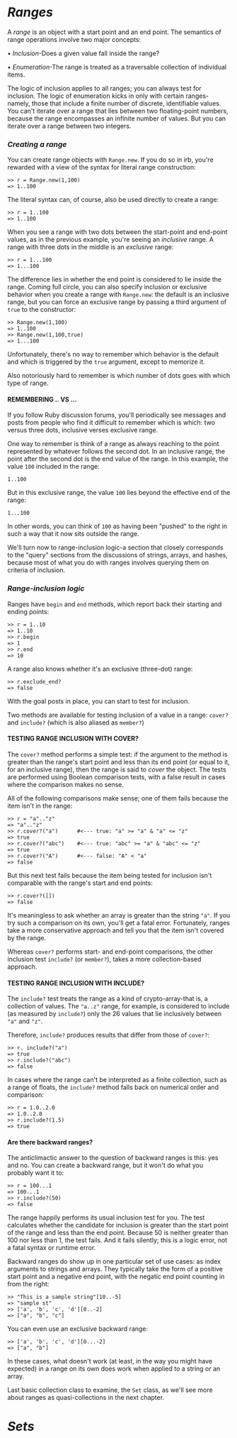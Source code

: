 # *Ranges* #
A *range* is an object with a start point and an end point. The semantics of range operations involve two major concepts:

• *Inclusion*-Does a given value fall inside the range?

• *Enumeration*-The range is treated as a traversable collection of individual items.

The logic of inclusion applies to all ranges; you can always test for inclusion. The logic of enumeration kicks in only with certain ranges-namely, those that include a finite number of discrete, identifiable values. You can't iterate over a range that lies between two floating-point numbers, because the range encompasses an infinite number of values. But you can iterate over a range between two integers.

### *Creating a range* ###
You can create range objects with `Range.new`. If you do so in irb, you're rewarded with a view of the syntax for literal range construction:

```irb
>> r = Range.new(1,100)
=> 1..100
```

The literal syntax can, of course, also be used directly to create a range:

```irb
>> r = 1..100
=> 1..100
```
When you see a range with two dots between the start-point and end-point values, as in the previous example, you're seeing an *inclusive* range. A range with three dots in the middle is an *exclusive* range:

```irb
>> r = 1...100
=> 1...100
```
The difference lies in whether the end point is considered to lie inside the range. Coming full circle, you can also specify inclusion or exclusive behavior when you create a range with `Range.new`: the default is an inclusive range, but you can force an exclusive range by passing a third argument of `true` to the constructor:

```irb
>> Range.new(1,100)
=> 1..100
>> Range.new(1,100,true)
=> 1...100
```
Unfortunately, there's no way to remember which behavior is the default and which is triggered by the `true` argument, except to memorize it.

Also notoriously hard to remember is which number of dots goes with which type of range.

#### REMEMBERING .. VS ... ####
If you follow Ruby discussion forums, you'll periodically see messages and posts from people who find it difficult to remember which is which: two versus three dots, inclusive verses exclusive range.

One way to remember is think of a range as always reaching to the point represented by whatever follows the second dot. In an inclusive range, the point after the second dot is the end value of the range. In this example, the value `100` included in the range:

`1..100`

But in this exclusive range, the value `100` lies beyond the effective end of the range:

`1...100`

In other words, you can think of `100` as having been "pushed" to the right in such a way that it now sits outside the range.

We'll turn now to range-inclusion logic-a section that closely corresponds to the "query" sections from the discussions of strings, arrays, and hashes, because most of what you do with ranges involves querying them on criteria of inclusion.

### *Range-inclusion logic* ###
Ranges have `begin` and `end` methods, which report back their starting and ending points:

```irb
>> r = 1..10
=> 1..10
>> r.begin
=> 1
>> r.end
=> 10
```

A range also knows whether it's an exclusive (three-dot) range:

```irb
>> r.exclude_end?
=> false
```
With the goal posts in place, you can start to test for inclusion.

Two methods are available for testing inclusion of a value in a range: `cover?` and `include?` (which is also aliased as `member?`)

#### TESTING RANGE INCLUSION WITH COVER? ####
The `cover?` method performs a simple test: if the argument to the method is greater than the range's start point and less than its end point (or equal to it, for an inclusive range), then the range is said to *cover* the object. The tests are performed using Boolean comparison tests, with a false result in cases where the comparison makes no sense.

All of the following comparisons make sense; one of them fails because the item isn't in the range:

```irb
>> r = "a".."z"
=> "a".."z"
>> r.cover?("a")      #<--- true: "a" >= "a" & "a" <= "z"
=> true
>> r.cover?("abc")    #<--- true: "abc" >= "a" & "abc" <= "z"
=> true
>> r.cover?("A")      #<--- false: "A" < "a"
=> false
```
But this next test fails because the item being tested for inclusion isn't comparable with the range's start and end points:

```irb
>> r.cover?([])
=> false
```
It's meaningless to ask whether an array is greater than the string `"a"`. If you try such a comparison on its own, you'll get a fatal error. Fortunately, ranges take a more conservative approach and tell you that the item isn't covered by the range.

Whereas `cover?` performs start- and end-point comparisons, the other inclusion test `include?` (or `member?`), takes a more collection-based approach.

#### TESTING RANGE INCLUSION WITH INCLUDE? ####
The `include?` test treats the range as a kind of crypto-array-that is, a collection of values. The `"a..z"` range, for example, is considered to include (as measured by `include?`) only the 26 values that lie inclusively between `"a"` and `"z"`.

Therefore, `include?` produces results that differ from those of `cover?`:

```irb
>> r. include?("a")
=> true
>> r.include?("abc")
=> false
```
In cases where the range can't be interpreted as a finite collection, such as a range of floats, the `include?` method falls back on numerical order and comparison:

```irb
>> r = 1.0..2.0
=> 1.0..2.0
>> r.include?(1.5)
=> true
```

#### **Are there backward ranges?** ####
The anticlimactic answer to the question of backward ranges is this: yes and no. You can create a backward range, but it won't do what you probably want it to:

```irb
>> r = 100...1
=> 100...1
>> r.include?(50)
=> false
```
The range happily performs its usual inclusion test for you. The test calculates whether the candidate for inclusion is greater than the start point of the range and less than the end point. Because 50 is neither greater than 100 nor less than 1, the test fails. And it fails silently; this is a logic error, not a fatal syntax or runtime error.

Backward ranges do show up in one particular set of use cases: as index arguments to strings and arrays. They typically take the form of a positive start point and a negative end point, with the negatic end point counting in from the right:

```irb
>> "This is a sample string"[10..-5]
=> "sample st"
>> ['a', 'b', 'c', 'd'][0..-2]
=> ["a", "b", "c"]
```
You can even use an exclusive backward range:

```irb
>> ['a', 'b', 'c', 'd'][0...-2]
=> ["a", "b"]
```
In these cases, what doesn't work (at least, in the way you might have expected) in a range on its own does work when applied to a string or an array.

Last basic collection class to examine, the `Set` class, as we'll see more about ranges as quasi-collections in the next chapter.

# *Sets* #

